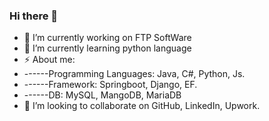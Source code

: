 ### Hi there 👋

<!--
**Thuctran2307/Thuctran2307** is a ✨ _special_ ✨ repository because its `README.md` (this file) appears on your GitHub profile.

Here are some ideas to get you started:
- ⚡ Fun fact: 
- 
-->
- 🔭 I’m currently working on FTP SoftWare
- 🌱 I’m currently learning python language
- ⚡ About me:
- ------Programming Languages: Java, C#, Python, Js.
- ------Framework: Springboot, Django, EF.
- ------DB: MySQL, MangoDB, MariaDB
- 👯 I’m looking to collaborate on GitHub, LinkedIn, Upwork.


